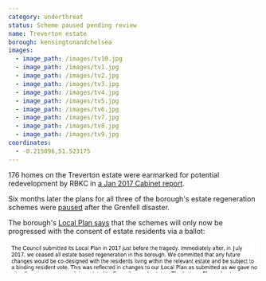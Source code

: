 ```yaml
---
category: underthreat
status: Scheme paused pending review
name: Treverton estate 
borough: kensingtonandchelsea
images:
  - image_path: /images/tv10.jpg
  - image_path: /images/tv1.jpg
  - image_path: /images/tv2.jpg
  - image_path: /images/tv3.jpg
  - image_path: /images/tv4.jpg
  - image_path: /images/tv5.jpg
  - image_path: /images/tv6.jpg
  - image_path: /images/tv7.jpg
  - image_path: /images/tv8.jpg
  - image_path: /images/tv9.jpg
coordinates: 
  - -0.215096,51.523175
---
```

176 homes on the Treverton estate were earmarked for potential redevelopment by RBKC in [a Jan 2017 Cabinet report](https://planningconsult.rbkc.gov.uk/gf2.ti/f/782882/24784549.1/PDF/-/Considerations_for_Estate_Regeneration_Proposals__Treverton_Estate_January_2017.pdf). 

Six months later the plans for all three of the borough's estate regeneration schemes were [paused](https://www.insidehousing.co.uk/news/news/kensington-and-chelsea-council-pauses-schemes-51587) after the Grenfell disaster.

The borough's [Local Plan says](https://www.rbkc.gov.uk/sites/default/files/atoms/files/2019%20LOCAL%20PLAN%20SECTION%201%20SPATIAL%20STRATEGY.pdf) that the schemes will only now be progressed with the consent of estate residents via a ballot:

![](/images/rbkc.png)


